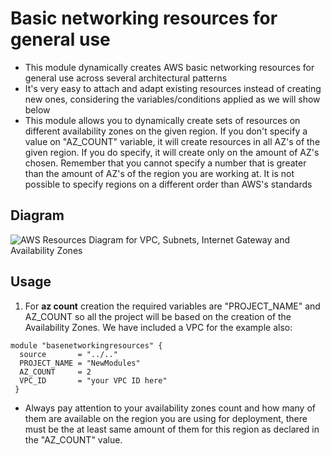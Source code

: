 # Basic networking resources for general use

* This module dynamically creates AWS basic networking resources for general use across several architectural patterns
* It's very easy to attach and adapt existing resources instead of creating new ones, considering the variables/conditions applied as we will show below
* This module allows you to dynamically create sets of resources on different availability zones on the given region. If you don't specify a value on "AZ_COUNT" variable, it will create resources in all AZ's of the given region. If you do specify, it will create only on the amount of AZ's chosen. Remember that you cannot specify a number that is greater than the amount of AZ's of the region you are working at. It is not possible to specify regions on a different order than AWS's standards

## Diagram

![AWS Resources Diagram for VPC, Subnets, Internet Gateway and Availability Zones](https://user-images.githubusercontent.com/106110465/193930951-b6974bf3-1993-438b-82ae-87181b18e6ce.png "Basic Networking Infrastructure")

## Usage

1. For <b>az count</b> creation the required variables are "PROJECT_NAME" and AZ_COUNT so all the project will be based on the creation of the Availability Zones. We have included a VPC for the example also:

```hcl
module "basenetworkingresources" {
  source       = "../.."
  PROJECT_NAME = "NewModules"
  AZ_COUNT     = 2
  VPC_ID       = "your VPC ID here"
 }
```
* Always pay attention to your availability zones count and how many of them are available on the region you are using for deployment, there must be the at least same amount of them for this region as declared in the "AZ_COUNT" value.